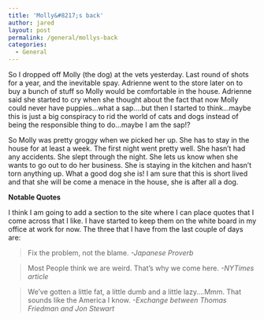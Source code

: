 ```yaml
---
title: 'Molly&#8217;s back'
author: jared
layout: post
permalink: /general/mollys-back
categories:
  - General
---
```

So I dropped off Molly (the dog) at the vets yesterday. Last round of shots for a year, and the inevitable spay. Adrienne went to the store later on to buy a bunch of stuff so Molly would be comfortable in the house. Adrienne said she started to cry when she thought about the fact that now Molly could never have puppies&#8230;what a sap&#8230;.but then I started to think&#8230;maybe this is just a big conspiracy to rid the world of cats and dogs instead of being the responsible thing to do&#8230;maybe I am the sap!?

So Molly was pretty groggy when we picked her up. She has to stay in the house for at least a week. The first night went pretty well. She hasn&#8217;t had any accidents. She slept through the night. She lets us know when she wants to go out to do her business. She is staying in the kitchen and hasn&#8217;t torn anything up. What a good dog she is! I am sure that this is short lived and that she will be come a menace in the house, she is after all a dog.

**Notable Quotes**

I think I am going to add a section to the site where I can place quotes that I come across that I like. I have started to keep them on the white board in my office at work for now. The three that I have from the last couple of days are:

> Fix the problem, not the blame. *-Japanese Proverb*

> Most People think we are weird. That&#8217;s why we come here. *-NYTimes article*

> We&#8217;ve gotten a little fat, a little dumb and a little lazy&#8230;.Mmm. That sounds like the America I know. *-Exchange between Thomas Friedman and Jon Stewart*